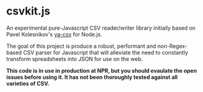 csvkit.js
=========

An experimental pure-Javascript CSV reader/writer library initially based on Pavel Kolesnikov's [ya-csv](https://github.com/koles/ya-csv) for Node.js.

The goal of this project is produce a robust, performant and non-Regex-based CSV parser for Javascript that will alleviate the need to constantly transform spreadsheets into JSON for use on the web.

**This code is in use in production at NPR, but you should evaulate the open issues before using it. It has not been thoroughly tested against all varieties of CSV.**

